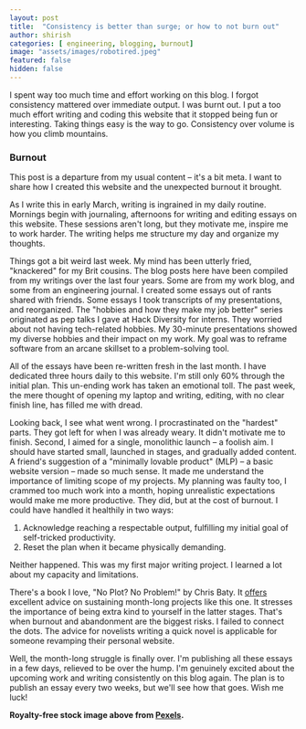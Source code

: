 ```yaml
---
layout: post
title:  "Consistency is better than surge; or how to not burn out"
author: shirish
categories: [ engineering, blogging, burnout]
image: "assets/images/robotired.jpeg"
featured: false
hidden: false
---
```

I spent way too much time and effort working on this blog. I forgot consistency mattered over immediate output. I was burnt out. I put a too much effort writing and coding this website that it stopped being fun or interesting. Taking things easy is the way to go. Consistency over volume is how you climb mountains.

### Burnout

This post is a departure from my usual content – it's a bit meta. I want to share how I created this website and the unexpected  burnout it brought.

As I write this in early March, writing is ingrained in my daily routine. Mornings begin with journaling, afternoons for writing and editing essays on this website. These sessions aren't long, but they motivate me, inspire me to work harder. The writing helps me structure my day and organize my thoughts.

Things got a bit weird last week. My mind has been utterly fried, "knackered" for my Brit cousins. The blog posts here have been compiled from my writings over the last four years. Some are from my work blog, and some from an engineering journal. I created some essays out of rants shared with friends. Some essays I took transcripts of my presentations, and reorganized. The "hobbies and how they make my job better" series originated as pep talks I gave at Hack Diversity for interns. They worried about not having tech-related hobbies. My 30-minute presentations showed my diverse hobbies and their impact on my work. My goal was to reframe software from an arcane skillset to a problem-solving tool.

All of the essays have been re-written fresh in the last month. I have dedicated three hours daily to this website. I'm still only 60% through the initial plan. This un-ending work has taken an emotional toll. The past week, the mere thought of opening my laptop and writing, editing, with no clear finish line, has filled me with dread.

Looking back, I see what went wrong. I procrastinated on the "hardest" parts. They got left for when I was already weary. It didn't motivate me to finish. Second, I aimed for a single, monolithic launch – a foolish aim. I should have started small, launched in stages, and gradually added content. A friend's suggestion of a "minimally lovable product" (MLP) – a basic website version – made so much sense. It made me understand the importance of limiting scope of my projects. My planning was faulty too, I crammed too much work into a month, hoping unrealistic expectations would make me more productive. They did, but at the cost of burnout. I could have handled it healthily in two ways:

1. Acknowledge reaching a respectable output, fulfilling my initial goal of self-tricked productivity.
2. Reset the plan when it became physically demanding.

Neither happened. This was my first major writing project. I learned a lot about my capacity and limitations.

There's a book I love, "No Plot? No Problem!" by Chris Baty. It [offers](https://www.goodreads.com/en/book/show/114817) excellent advice on sustaining month-long projects like this one. It stresses the importance of being extra kind to yourself in the latter stages. That's when burnout and abandonment are the biggest risks. I failed to connect the dots. The advice for novelists writing a quick novel is applicable for someone revamping their personal website.

Well, the month-long struggle is finally over. I'm publishing all these essays in a few days, relieved to be over the hump. I'm genuinely excited about the upcoming work and writing consistently on this blog again. The plan is to publish an essay every two weeks, but we'll see how that goes. Wish me luck!

__Royalty-free stock image above from [Pexels](https://www.pexels.com/).__